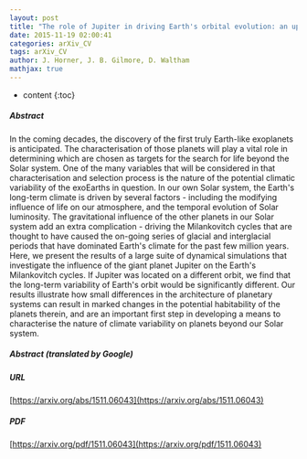 ```yaml
---
layout: post
title: "The role of Jupiter in driving Earth's orbital evolution: an update"
date: 2015-11-19 02:00:41
categories: arXiv_CV
tags: arXiv_CV
author: J. Horner, J. B. Gilmore, D. Waltham
mathjax: true
---
```


* content
{:toc}

##### Abstract
In the coming decades, the discovery of the first truly Earth-like exoplanets is anticipated. The characterisation of those planets will play a vital role in determining which are chosen as targets for the search for life beyond the Solar system. One of the many variables that will be considered in that characterisation and selection process is the nature of the potential climatic variability of the exoEarths in question. In our own Solar system, the Earth's long-term climate is driven by several factors - including the modifying influence of life on our atmosphere, and the temporal evolution of Solar luminosity. The gravitational influence of the other planets in our Solar system add an extra complication - driving the Milankovitch cycles that are thought to have caused the on-going series of glacial and interglacial periods that have dominated Earth's climate for the past few million years. Here, we present the results of a large suite of dynamical simulations that investigate the influence of the giant planet Jupiter on the Earth's Milankovitch cycles. If Jupiter was located on a different orbit, we find that the long-term variability of Earth's orbit would be significantly different. Our results illustrate how small differences in the architecture of planetary systems can result in marked changes in the potential habitability of the planets therein, and are an important first step in developing a means to characterise the nature of climate variability on planets beyond our Solar system.

##### Abstract (translated by Google)


##### URL
[https://arxiv.org/abs/1511.06043](https://arxiv.org/abs/1511.06043)

##### PDF
[https://arxiv.org/pdf/1511.06043](https://arxiv.org/pdf/1511.06043)

